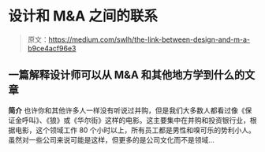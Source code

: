 # 设计和 M&A 之间的联系

> 原文：<https://medium.com/swlh/the-link-between-design-and-m-a-b9ce4acf96e3>

## 一篇解释设计师可以从 M&A 和其他地方学到什么的文章

**简介** 也许你和其他许多人一样没有听说过并购，但是我们大多数人都看过像《保证金呼叫》、《狼》或《华尔街》这样的电影。这主要集中在并购和投资银行业，根据电影，这个领域工作 80 个小时以上，所有员工都是男性和嗅可乐的势利小人。虽然对一些公司来说可能是这样，但更多的是公司文化而不是领域…